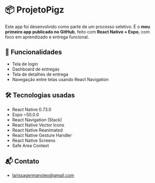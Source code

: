 # 📦 ProjetoPigz

Este app foi desenvolvido como parte de um processo seletivo. É o **meu primeiro app publicado no GitHub**, feito com **React Native + Expo**, com foco em aprendizado e entrega funcional.

## 🚀 Funcionalidades
- Tela de login
- Dashboard de entregas
- Tela de detalhes de entrega
- Navegação entre telas usando React Navigation

## 🛠️ Tecnologias usadas
- React Native 0.73.0
- Expo ~50.0.0
- React Navigation (Stack)
- React Native Vector Icons
- React Native Reanimated
- React Native Gesture Handler
- React Native Screens
- Safe Area Context


## 📬 Contato
- larissagermanoleo@gmail.com
